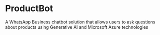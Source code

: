# ProductBot
A WhatsApp Business chatbot solution that allows users to ask questions about products using Generative AI and Microsoft Azure technologies
